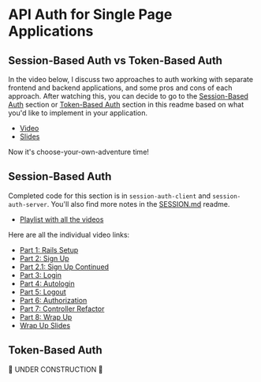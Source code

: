 # API Auth for Single Page Applications

## Session-Based Auth vs Token-Based Auth

In the video below, I discuss two approaches to auth working with separate frontend and backend applications, and some pros and cons of each approach. After watching this, you can decide to go to the [Session-Based Auth](session-based-Auth) section or [Token-Based Auth](token-based-auth) section in this readme based on what you'd like to implement in your application.

- [Video](https://youtu.be/nYiHOdtmGFw)
- [Slides](https://docs.google.com/presentation/d/1gzsNKLIpGWuNy31aiZZE6AzD9mcET0-bw0RqgQ8j7tM/edit?usp=sharing)

Now it's choose-your-own-adventure time!

## Session-Based Auth

Completed code for this section is in `session-auth-client` and `session-auth-server`. You'll also find more notes in the [SESSION.md](SESSION.md) readme.

- [Playlist with all the videos](https://www.youtube.com/playlist?list=PLc6AmvC5Zybxn5cyGUURq73JFPkjeRGoU)

Here are all the individual video links:

- [Part 1: Rails Setup](https://youtu.be/uXxYpyLOxMs)
- [Part 2: Sign Up](https://youtu.be/ohpjaIn5jfg)
- [Part 2.1: Sign Up Continued](https://youtu.be/sfzx5w_D2Ec)
- [Part 3: Login](https://youtu.be/u2TwjA3AHDg)
- [Part 4: Autologin](https://youtu.be/qz65OwNS2hA)
- [Part 5: Logout](https://youtu.be/plzfH1n8Jaw)
- [Part 6: Authorization](https://youtu.be/QQFcga32w44)
- [Part 7: Controller Refactor](https://youtu.be/BRX30in12dE)
- [Part 8: Wrap Up](https://youtu.be/A5JI8Yfera8)
- [Wrap Up Slides](https://docs.google.com/presentation/d/1KnY32BVLWGwrT8nhxRM9kigAEV1VijYDegW60EaBvVY/edit?usp=sharing)

## Token-Based Auth

🚧 UNDER CONSTRUCTION 🚧